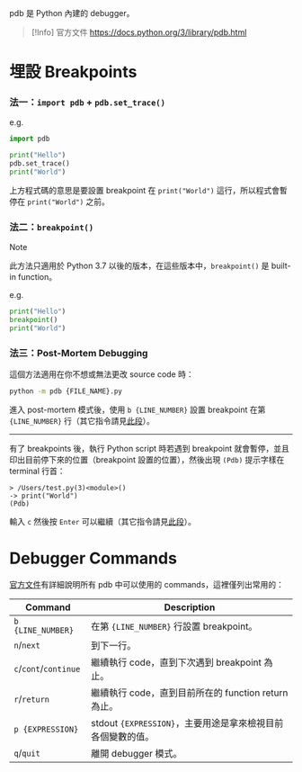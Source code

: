 pdb 是 Python 內建的 debugger。

>[!Info] 官方文件
><https://docs.python.org/3/library/pdb.html>

# 埋設 Breakpoints

### 法一：`import pdb` + `pdb.set_trace()`

e.g.

```Python
import pdb

print("Hello")
pdb.set_trace()
print("World")
```

上方程式碼的意思是要設置 breakpoint 在 `print("World")` 這行，所以程式會暫停在 `print("World")` 之前。

### 法二：`breakpoint()`

>[!Note]
>此方法只適用於 Python 3.7 以後的版本，在這些版本中，`breakpoint()` 是 built-in function。

e.g.

```Python
print("Hello")
breakpoint()
print("World")
```

### 法三：Post-Mortem Debugging

這個方法適用在你不想或無法更改 source code 時：

```bash
python -m pdb {FILE_NAME}.py
```

進入 post-mortem 模式後，使用 `b {LINE_NUMBER}` 設置 breakpoint 在第 `{LINE_NUMBER}` 行（其它指令請見[此段](</./Programming Language/Python/pdb - The Python Debugger.md#Debugger Commands>)）。

---

有了 breakpoints 後，執行 Python script 時若遇到 breakpoint 就會暫停，並且印出目前停下來的位置（breakpoint 設置的位置），然後出現 `(Pdb)` 提示字樣在 terminal 行首：

```plaintext
> /Users/test.py(3)<module>()
-> print("World")
(Pdb) 
```

輸入 `c` 然後按 `Enter` 可以繼續（其它指令請見[此段](</./Programming Language/Python/pdb - The Python Debugger.md#Debugger Commands>)）。

# Debugger Commands

[官方文件](https://docs.python.org/3/library/pdb.html#debugger-commands)有詳細說明所有 pdb 中可以使用的 commands，這裡僅列出常用的：

|Command|Description|
|---|---|
|`b {LINE_NUMBER}`|在第 `{LINE_NUMBER}` 行設置 breakpoint。|
|`n`/`next`|到下一行。|
|`c`/`cont`/`continue`|繼續執行 code，直到下次遇到 breakpoint 為止。|
|`r`/`return`|繼續執行 code，直到目前所在的 function return 為止。|
|`p {EXPRESSION}`|stdout `{EXPRESSION}`，主要用途是拿來檢視目前各個變數的值。|
|`q`/`quit`|離開 debugger 模式。|
